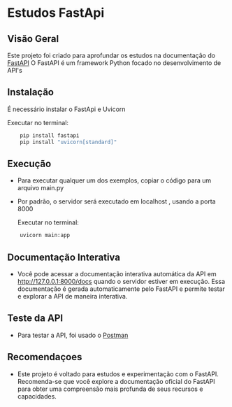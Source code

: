 # Estudos FastApi

## Visão Geral

Este projeto foi criado para aprofundar os estudos na documentação do [FastAPI](https://fastapi.tiangolo.com/)
O FastAPI é um framework Python focado no desenvolvimento de API's

## Instalação
É necessário instalar o FastApi e Uvicorn

  Executar no terminal:
```bash
    pip install fastapi
    pip install "uvicorn[standard]"
``` 

## Execução

* Para executar qualquer um dos exemplos, copiar o código para um arquivo main.py 
* Por padrão, o servidor será executado em localhost , usando a porta 8000 

  Executar no terminal:
```bash
    uvicorn main:app
``` 
    
 ## Documentação Interativa
 
* Você pode acessar a documentação interativa automática da API em http://127.0.0.1:8000/docs quando o servidor estiver em execução. Essa documentação é gerada automaticamente pelo FastAPI e permite testar e explorar a API de maneira interativa.

 ## Teste da API
 * Para testar a API, foi usado o [Postman](https://www.postman.com/)

## Recomendaçoes

* Este projeto é voltado para estudos e experimentação com o FastAPI. Recomenda-se que você explore a documentação oficial do FastAPI para obter uma compreensão mais profunda de seus recursos e capacidades.


